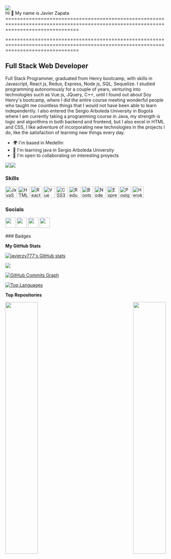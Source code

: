 <img src="https://i.ibb.co/q03bKcF/General-Manager-Linked-In-Article-Cover-Image.png" />
<br/>
Hi 👋 My name is Javier Zapata
=====================================================================================================================================

=====================================================================================================================================

Full Stack Web Developer
------------------------

Full Stack Programmer, graduated from Henry bootcamp, with skills in Javascript, React js, Redux, Express, Node js, SQL, Sequelize. I studied programming autonomously for a couple of years, venturing into technologies such as Vue js, JQuery, C++, until I found out about Soy Henry's bootcamp, where I did the entire course meeting wonderful people who taught me countless things that I would not have been able to learn independently. I also entered the Sergio Arboleda University in Bogotá where I am currently taking a programming course in Java, my strength is logic and algorithms in both backend and frontend, but I also excel in HTML and CSS, I like adventure of incorporating new technologies in the projects I do, like the satisfaction of learning new things every day.

* 🌍  I'm based in Medellín
* 🧠  I'm learning java in Sergio Arboleda University
* 🤝  I'm open to collaborating on interesting proyects

<a href="https://www.twitter.com/javierzv7771" target="_blank" rel="noreferrer"><img
src="https://img.shields.io/twitter/follow/javierzv7771?logo=twitter&style=for-the-badge&color=0891b2&labelColor=1c1917"
/></a><a href="https://www.github.com/javierzv777" target="_blank" rel="noreferrer"><img
src="https://img.shields.io/github/followers/javierzv777?logo=github&style=for-the-badge&color=0891b2&labelColor=1c1917" /></a>
### Skills

<p align="left">
<a href="https://developer.mozilla.org/en-US/docs/Web/JavaScript" target="_blank" rel="noreferrer"><img src="https://raw.githubusercontent.com/danielcranney/readme-generator/main/public/icons/skills/javascript-colored.svg" width="36" height="36" alt="JavaScript" /></a>
<a href="https://developer.mozilla.org/en-US/docs/Glossary/HTML5" target="_blank" rel="noreferrer"><img src="https://raw.githubusercontent.com/danielcranney/readme-generator/main/public/icons/skills/html5-colored.svg" width="36" height="36" alt="HTML5" /></a>
<a href="https://reactjs.org/" target="_blank" rel="noreferrer"><img src="https://raw.githubusercontent.com/danielcranney/readme-generator/main/public/icons/skills/react-colored.svg" width="36" height="36" alt="React" /></a>
<a href="https://vuejs.org/" target="_blank" rel="noreferrer"><img src="https://raw.githubusercontent.com/danielcranney/readme-generator/main/public/icons/skills/vuejs-colored.svg" width="36" height="36" alt="Vue" /></a>
<a href="https://www.w3.org/TR/CSS/#css" target="_blank" rel="noreferrer"><img src="https://raw.githubusercontent.com/danielcranney/readme-generator/main/public/icons/skills/css3-colored.svg" width="36" height="36" alt="CSS3" /></a>
<a href="https://redux.js.org/" target="_blank" rel="noreferrer"><img src="https://raw.githubusercontent.com/danielcranney/readme-generator/main/public/icons/skills/redux-colored.svg" width="36" height="36" alt="Redux" /></a>
<a href="https://getbootstrap.com/" target="_blank" rel="noreferrer"><img src="https://raw.githubusercontent.com/danielcranney/readme-generator/main/public/icons/skills/bootstrap-colored.svg" width="36" height="36" alt="Bootstrap" /></a>
<a href="https://nodejs.org/en/" target="_blank" rel="noreferrer"><img src="https://raw.githubusercontent.com/danielcranney/readme-generator/main/public/icons/skills/nodejs-colored.svg" width="36" height="36" alt="NodeJS" /></a>
<a href="https://expressjs.com/" target="_blank" rel="noreferrer"><img src="https://raw.githubusercontent.com/danielcranney/readme-generator/main/public/icons/skills/express-colored.svg" width="36" height="36" alt="Express" /></a>
<a href="https://www.postgresql.org/" target="_blank" rel="noreferrer"><img src="https://raw.githubusercontent.com/danielcranney/readme-generator/main/public/icons/skills/postgresql-colored.svg" width="36" height="36" alt="PostgreSQL" /></a>
<a href="https://www.heroku.com/" target="_blank" rel="noreferrer"><img src="https://raw.githubusercontent.com/danielcranney/readme-generator/main/public/icons/skills/heroku-colored.svg" width="36" height="36" alt="Heroku" /></a>
</p>

### Socials

<p align="left"> <a href="https://www.github.com/javierzv777" target="_blank" rel="noreferrer"><img src="https://raw.githubusercontent.com/danielcranney/readme-generator/main/public/icons/socials/github.svg" width="32" height="32" /></a> <a href="http://www.instagram.com/javierzv777" target="_blank" rel="noreferrer"><img src="https://raw.githubusercontent.com/danielcranney/readme-generator/main/public/icons/socials/instagram.svg" width="32" height="32" /></a> <a href="https://www.linkedin.com/in/javierzv777" target="_blank" rel="noreferrer"><img src="https://raw.githubusercontent.com/danielcranney/readme-generator/main/public/icons/socials/linkedin.svg" width="32" height="32" /></a> <a href="https://www.twitter.com/javierzv7771" target="_blank" rel="noreferrer"><img src="https://raw.githubusercontent.com/danielcranney/readme-generator/main/public/icons/socials/twitter.svg" width="32" height="32" /></a></p>
### Badges

<b>My GitHub Stats</b>

<a href="http://www.github.com/javierzv777"><img src="https://github-readme-stats.vercel.app/api?username=javierzv777&show_icons=true&hide=&count_private=true&title_color=0891b2&text_color=ffffff&icon_color=0891b2&bg_color=1c1917&hide_border=true&show_icons=true" alt="javierzv777's GitHub stats" /></a>

<a href="http://www.github.com/javierzv777"><img src="https://github-readme-streak-stats.herokuapp.com/?user=javierzv777&stroke=ffffff&background=1c1917&ring=0891b2&fire=0891b2&currStreakNum=ffffff&currStreakLabel=0891b2&sideNums=ffffff&sideLabels=ffffff&dates=ffffff&hide_border=true" /></a>

<a href="http://www.github.com/javierzv777"><img src="https://activity-graph.herokuapp.com/graph?username=javierzv777&bg_color=1c1917&color=ffffff&line=0891b2&point=ffffff&area_color=1c1917&area=true&hide_border=true&custom_title=GitHub%20Commits%20Graph" alt="GitHub Commits Graph" /></a>

<a href="https://github.com/javierzv777" align="left"><img src="https://github-readme-stats.vercel.app/api/top-langs/?username=javierzv777&langs_count=10&title_color=0891b2&text_color=ffffff&icon_color=0891b2&bg_color=1c1917&hide_border=true&locale=en&custom_title=Top%20%Languages" alt="Top Languages" /></a>

<b>Top Repositories</b>

<div width="100%" align="center"><a href="https://github.com/javierzv777/ProyectoGrupal-1" align="left"><img align="left" width="45%" src="https://github-readme-stats.vercel.app/api/pin/?username=javierzv777&repo=ProyectoGrupal-1&title_color=0891b2&text_color=ffffff&icon_color=0891b2&bg_color=1c1917&hide_border=true&locale=en" /></a><a href="https://github.com/javierzv777/videogames-pi-FT-25" align="right"><img align="right" width="45%" src="https://github-readme-stats.vercel.app/api/pin/?username=javierzv777&repo=videogames-pi-FT-25&title_color=0891b2&text_color=ffffff&icon_color=0891b2&bg_color=1c1917&hide_border=true&locale=en" /></a></div><br /><br /><br /><br /><br /><br /><br />

